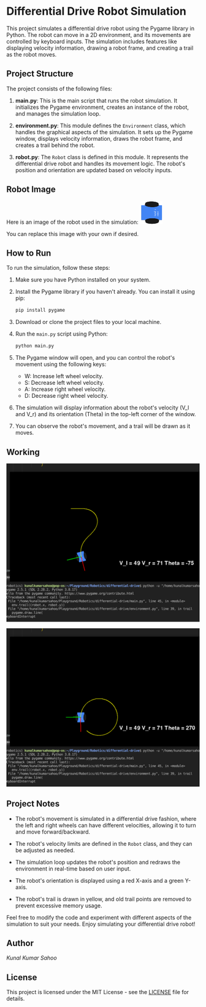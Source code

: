 # Differential Drive Robot Simulation

This project simulates a differential drive robot using the Pygame library in Python. The robot can move in a 2D environment, and its movements are controlled by keyboard inputs. The simulation includes features like displaying velocity information, drawing a robot frame, and creating a trail as the robot moves.

## Project Structure

The project consists of the following files:

1. **main.py**: This is the main script that runs the robot simulation. It initializes the Pygame environment, creates an instance of the robot, and manages the simulation loop.

2. **environment.py**: This module defines the `Environment` class, which handles the graphical aspects of the simulation. It sets up the Pygame window, displays velocity information, draws the robot frame, and creates a trail behind the robot.

3. **robot.py**: The `Robot` class is defined in this module. It represents the differential drive robot and handles its movement logic. The robot's position and orientation are updated based on velocity inputs.

## Robot Image

Here is an image of the robot used in the simulation:
![Robot Image](robot.png)

You can replace this image with your own if desired.

## How to Run

To run the simulation, follow these steps:

1. Make sure you have Python installed on your system.

2. Install the Pygame library if you haven't already. You can install it using pip:
   ```bash
   pip install pygame
   ```

3. Download or clone the project files to your local machine.

4. Run the `main.py` script using Python:
   ```bash
   python main.py
   ```

5. The Pygame window will open, and you can control the robot's movement using the following keys:
   - W: Increase left wheel velocity.
   - S: Decrease left wheel velocity.
   - A: Increase right wheel velocity.
   - D: Decrease right wheel velocity.

6. The simulation will display information about the robot's velocity (V_l and V_r) and its orientation (Theta) in the top-left corner of the window.

7. You can observe the robot's movement, and a trail will be drawn as it moves.

## Working
![Image 1](media/1.png)

![Image 2](media/2.png)

## Project Notes

- The robot's movement is simulated in a differential drive fashion, where the left and right wheels can have different velocities, allowing it to turn and move forward/backward.

- The robot's velocity limits are defined in the `Robot` class, and they can be adjusted as needed.

- The simulation loop updates the robot's position and redraws the environment in real-time based on user input.

- The robot's orientation is displayed using a red X-axis and a green Y-axis.

- The robot's trail is drawn in yellow, and old trail points are removed to prevent excessive memory usage.

Feel free to modify the code and experiment with different aspects of the simulation to suit your needs. Enjoy simulating your differential drive robot!

## Author

*Kunal Kumar Sahoo*

## License

This project is licensed under the MIT License - see the [LICENSE](LICENSE) file for details.